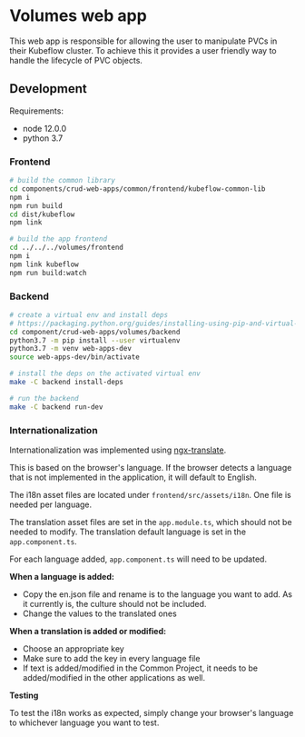 # Volumes web app

This web app is responsible for allowing the user to manipulate PVCs in their Kubeflow cluster. To achieve this it provides a user friendly way to handle the lifecycle of PVC objects.

## Development

Requirements:
* node 12.0.0
* python 3.7

### Frontend

```bash
# build the common library
cd components/crud-web-apps/common/frontend/kubeflow-common-lib
npm i
npm run build
cd dist/kubeflow
npm link

# build the app frontend
cd ../../../volumes/frontend
npm i
npm link kubeflow
npm run build:watch
```

### Backend
```bash
# create a virtual env and install deps
# https://packaging.python.org/guides/installing-using-pip-and-virtual-environments/
cd component/crud-web-apps/volumes/backend
python3.7 -m pip install --user virtualenv
python3.7 -m venv web-apps-dev
source web-apps-dev/bin/activate

# install the deps on the activated virtual env
make -C backend install-deps

# run the backend
make -C backend run-dev
```
### Internationalization
Internationalization was implemented using [ngx-translate](https://github.com/ngx-translate/core).

This is based on the browser's language. If the browser detects a language that is not implemented in the application, it will default to English.

The i18n asset files are located under `frontend/src/assets/i18n`. One file is needed per language.

The translation asset files are set in the `app.module.ts`, which should not be needed to modify.
The translation default language is set in the `app.component.ts`.

For each language added, `app.component.ts` will need to be updated.

**When a language is added:** 
- Copy the en.json file and rename is to the language you want to add. As it currently is, the culture should not be included.
- Change the values to the translated ones

**When a translation is added or modified:**
- Choose an appropriate key
- Make sure to add the key in every language file
- If text is added/modified in the Common Project, it needs to be added/modified in the other applications as well.

**Testing**

To test the i18n works as expected, simply change your browser's language to whichever language you want to test.  
